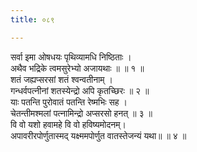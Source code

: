 ```yaml
---
title: ०८९

---
```

सर्वा इमा ओषधयः पृथिव्यामधि निष्ठिताः ।  
अथैव भद्रिके त्वमसुरेभ्यो अजायथाः ॥ ॥ १ ॥  
शतं जह्यप्सरसां शतं श्वन्वतीनाम् ।  
गन्धर्वपत्नीनां शतस्येन्द्रो अपि कृतच्छिरः ॥ २ ॥  
याः पतन्ति पुरोवातं पतन्ति रेष्मभिः सह ।  
चेतन्तीमश्मलां पत्नामिन्द्रो अप्सरसो हनत् ॥ ३ ॥  
वि वो यशो हवामहे वि वो हविष्यमोदनम्।  
अपावरीरपोर्णुतास्मद् यक्ष्ममपोर्णुत वातस्तेजन्यं यथा॥ ॥ ४ ॥  